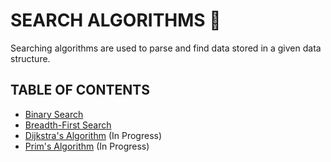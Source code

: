 # SEARCH ALGORITHMS 🍍

Searching algorithms are used to parse and find data stored in a given data structure.

## TABLE OF CONTENTS

-   [Binary Search](binary_search)
-   [Breadth-First Search](breadth_first_search)
-   [Dijkstra's Algorithm](dijkstras_algorithm) (In Progress)
-   [Prim's Algorithm](prims_algorithm) (In Progress)
